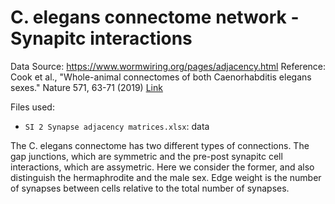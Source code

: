 # C. elegans connectome network - Synapitc interactions

Data Source: <https://www.wormwiring.org/pages/adjacency.html>
Reference: Cook et al., "Whole-animal connectomes of both Caenorhabditis elegans sexes." Nature 571, 63-71 (2019) [Link](https://www.nature.com/articles/s41586-019-1352-7)

Files used:
- `SI 2 Synapse adjacency matrices.xlsx`: data


The C. elegans connectome has two different types of connections. The gap junctions, which are symmetric and the pre-post synapitc cell interactions, which are assymetric. Here we consider the former, and also distinguish the hermaphrodite and the male sex. Edge weight is the number of synapses between cells relative to the total number of synapses.
